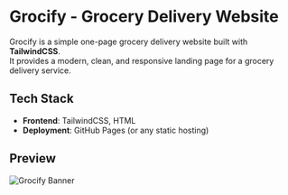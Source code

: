 # Grocify - Grocery Delivery Website

Grocify is a simple one-page grocery delivery website built with **TailwindCSS**.  
It provides a modern, clean, and responsive landing page for a grocery delivery service.

## Tech Stack
- **Frontend**: TailwindCSS, HTML  
- **Deployment**: GitHub Pages (or any static hosting)

## Preview
![Grocify Banner](./grocigy.png)
